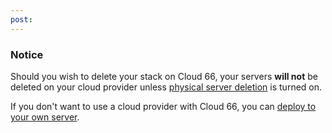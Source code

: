 ```yaml
---
post: 
---
```


### Notice

Should you wish to delete your stack on Cloud 66, your servers **will not** be deleted on your cloud provider unless [physical server deletion](/managing-your-stack/server-deletion) is turned on.




If you don't want to use a cloud provider with Cloud 66, you can [deploy to your own server](/deployment/registered-servers).

